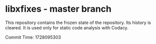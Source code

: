# libxfixes - master branch

This repository contains the frozen state of the repository.
Its history is cleared. It is used only for static code
analysis with Codacy.

Commit Time: 1728095303